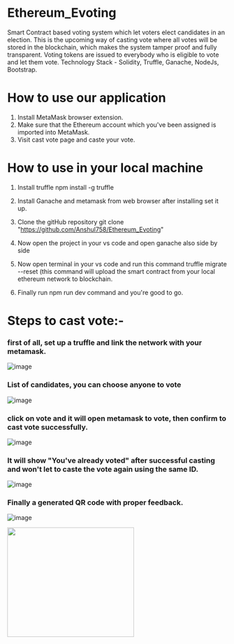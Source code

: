 # Ethereum_Evoting
Smart Contract based voting system which let voters elect candidates in an election. This is the upcoming way of casting vote where all votes will be stored in the blockchain, which makes the system tamper proof and fully transparent. Voting tokens are issued to everybody who is eligible to vote and let them vote. Technology Stack - Solidity, Truffle, Ganache, NodeJs, Bootstrap.

# How to use our application 
1. Install MetaMask browser extension.
2. Make sure that the Ethereum account which you've been assigned is imported into MetaMask.
3. Visit cast vote page and caste your vote.

# How to use in your local machine
1. Install truffle 
npm install -g truffle

2. Install Ganache and metamask from web browser after installing set it up.

3. Clone the gitHub repository 
git clone "https://github.com/Anshul758/Ethereum_Evoting"

4. Now open the project in your vs code and open ganache also side by side 

5. Now open terminal in your vs code and run this command 
truffle migrate --reset (this command will upload the smart contract from your local ethereum network to blockchain.

6. Finally run npm run dev command and you're good to go.

# Steps to cast vote:-
### first of all, set up a truffle and link the network with your metamask.
![image](https://user-images.githubusercontent.com/52832978/153744531-63b10f2c-6df8-4dd1-81fa-0f9c0d14a009.png)

### List of candidates, you can choose anyone to vote
![image](https://user-images.githubusercontent.com/52832978/153744441-98d4ea23-47bc-46d3-881e-3fd476414881.png)

### click on vote and it will open metamask to vote, then confirm to cast vote successfully.
![image](https://user-images.githubusercontent.com/52832978/153744461-d2b50b9d-9ac5-499d-badc-ea5f58c327bf.png)

### It will show "You've already voted" after successful casting and won't let to caste the vote again using the same ID.
![image](https://user-images.githubusercontent.com/52832978/153744473-6cbe577e-4111-410c-bf5a-87bd2e5be478.png)

### Finally a generated QR code with proper feedback.
![image](https://user-images.githubusercontent.com/52832978/153744507-f0aa230f-3b24-4956-b186-f0c73d222746.png)
 
<img src="https://c.tenor.com/IAUvvrUY7zQAAAAC/done-spongebob.gif" width="290" height="250" />

